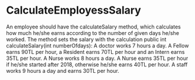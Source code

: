 # CalculateEmployessSalary
An employee should have the calculateSalary method, which calculates how much he/she earns according to the number of given days he/she worked. The method sets the salary with the calculation public int calculateSalary(int numberOfdays): A doctor works 7 hours a day.  A Fellow earns 90TL per hour, a Resident earns 70TL per hour and an Intern earns 35TL per hour. A Nurse works 8 hours a day. A Nurse earns 35TL per hour if he/she started after 2018, otherwise he/she earns 40TL per hour.  A staff works 9 hours a day and earns 30TL per hour.
